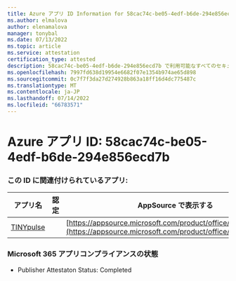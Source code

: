 ```yaml
---
title: Azure アプリ ID Information for 58cac74c-be05-4edf-b6de-294e856ecd7b
ms.author: elmalova
author: elenamalova
manager: tonybal
ms.date: 07/13/2022
ms.topic: article
ms.service: attestation
certification_type: attested
description: 58cac74c-be05-4edf-b6de-294e856ecd7b で利用可能なすべてのセキュリティとコンプライアンス情報。
ms.openlocfilehash: 7997fd638d19954e6682f07e1354b974ae65d898
ms.sourcegitcommit: 0c7f7f3da27d274928b863a18ff16d4dc775487c
ms.translationtype: MT
ms.contentlocale: ja-JP
ms.lasthandoff: 07/14/2022
ms.locfileid: "66783571"
---
```

# <a name="azure-app-id-58cac74c-be05-4edf-b6de-294e856ecd7b"></a>Azure アプリ ID: 58cac74c-be05-4edf-b6de-294e856ecd7b


### <a name="apps-associated-with-this-id"></a>この ID に関連付けられているアプリ:
| **アプリ名** | **認定** | **AppSource で表示する** |
|--------------|---------------|-----------------------|
| [TINYpulse](../forward/WA104381729.md) |  | [https://appsource.microsoft.com/product/office/WA104381729](https://appsource.microsoft.com/product/office/WA104381729) |

### <a name="microsoft-365-app-compliance-status"></a>Microsoft 365 アプリコンプライアンスの状態
- Publisher Attestaton Status: Completed
